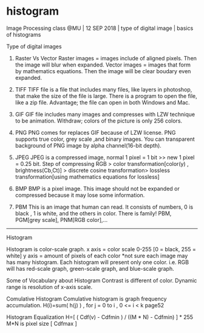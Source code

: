 # histogram
Image Processing class @MU | 12 SEP 2018 | type of digital image | basics of histograms

Type of digital images
  1. Raster Vs Vector
     Raster images = images include of aligned pixels. Then the image will blur when expanded.
     Vector images = images that form by mathematics equations. Then the image will be clear boudary even expanded.

  2. TIFF
     TIFF file is a file that includes many files, like layers in photoshop, that make the size of the file is large.
     There is a program to open the file, like a zip file.
     Advantage; the file can open in both Windows and Mac.

  3. GIF
	   GIF file includes many images and compresses with LZW technique to be animation.
     Withdraw; colors of the picture is only 256 colors.

  4. PNG
     PNG comes for replaces GIF because of LZW license.
     PNG supports true color, grey scale ,and binary images.
     You can transparent background of PNG image by alpha channel(16-bit depth).
	
  5. JPEG
     JPEG is a compressed image, normal 1 pixel = 1 bit >> new 1 pixel = 0.25 bit.
     Step of compressing
      RGB > color transformation[color(y) , brightness(Cb,Ct)] > discrete cosine transformation> lossless transformation[using mathematics equations for lossless]

  6. BMP
	   BMP is a pixel image. This image should not be expanded or compressed because it may lose some information.

  7. PBM
	   This is an image that human can read. It consists of numbers, 0 is black , 1 is white, and the others in color.
     There is family! PBM, PGM[grey scale], PNM[RGB color],...

************************************************************************************************************
Histogram

  Histogram is color-scale graph.
    x axis = color scale 0-255 [0 = black, 255 = white]
    y axis = amount of pixels of each color
  *not sure each image may has many histogram. Each histogram will present only one color. 
  i.e. RGB will has red-scale graph, green-scale graph, and blue-scale graph.
 
  Some of Vocabulary about Histogram
	  Contrast is different of color.
    Dynamic range is resolution of x-axis scale.
  
  Comulative Histogram
    Comulative histogram is graph frequency accumulation.
		H(i)=sum( h(j) ) , for j = 0 to i , 0 <= i < k	page52
	
  Histogram Equalization
		H=[ ( Cdf(v) - Cdfmin ) / ((M * N) - Cdfmin) ] * 255
		M*N is pixel size [ Cdfmax ]
